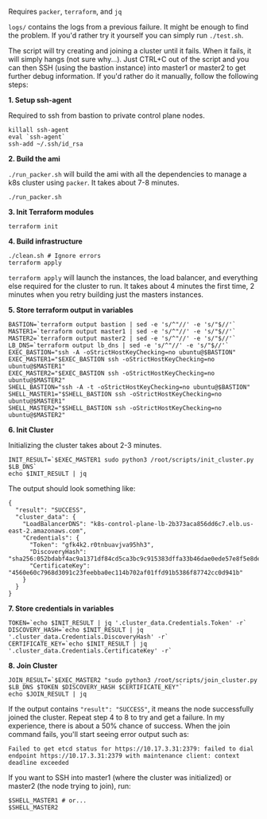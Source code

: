 Requires `packer`, `terraform`, and `jq`

`logs/` contains the logs from a previous failure. It might be enough to find the problem. If you'd rather try it yourself you can simply run `./test.sh`.

The script will try creating and joining a cluster until it fails. When it fails, it will simply hangs (not sure why...). Just CTRL+C out of the script and you can then SSH (using the bastion instance) into master1 or master2 to get further debug information. If you'd rather do it manually, follow the following steps:

**1. Setup ssh-agent**

Required to ssh from bastion to private control plane nodes.
```
killall ssh-agent
eval `ssh-agent`
ssh-add ~/.ssh/id_rsa
```

**2. Build the ami**

`./run_packer.sh` will build the ami with all the dependencies to manage a k8s cluster using `packer`. It takes about 7-8 minutes.
```
./run_packer.sh
```

**3. Init Terraform modules**
```
terraform init
```

**4. Build infrastructure**
```
./clean.sh # Ignore errors
terraform apply
```

`terraform apply` will launch the instances, the load balancer, and everything else required for the cluster to run. It takes about 4 minutes the first time, 2 minutes when you retry building just the masters instances.

**5. Store terraform output in variables**
```
BASTION=`terraform output bastion | sed -e 's/^"//' -e 's/"$//'`
MASTER1=`terraform output master1 | sed -e 's/^"//' -e 's/"$//'`
MASTER2=`terraform output master2 | sed -e 's/^"//' -e 's/"$//'`
LB_DNS=`terraform output lb_dns | sed -e 's/^"//' -e 's/"$//'`
EXEC_BASTION="ssh -A -oStrictHostKeyChecking=no ubuntu@$BASTION"
EXEC_MASTER1="$EXEC_BASTION ssh -oStrictHostKeyChecking=no ubuntu@$MASTER1"
EXEC_MASTER2="$EXEC_BASTION ssh -oStrictHostKeyChecking=no ubuntu@$MASTER2"
SHELL_BASTION="ssh -A -t -oStrictHostKeyChecking=no ubuntu@$BASTION"
SHELL_MASTER1="$SHELL_BASTION ssh -oStrictHostKeyChecking=no ubuntu@$MASTER1"
SHELL_MASTER2="$SHELL_BASTION ssh -oStrictHostKeyChecking=no ubuntu@$MASTER2"
```

**6. Init Cluster**

Initializing the cluster takes about 2-3 minutes.

```
INIT_RESULT=`$EXEC_MASTER1 sudo python3 /root/scripts/init_cluster.py $LB_DNS`
echo $INIT_RESULT | jq
```

The output should look something like:
```
{
  "result": "SUCCESS",
  "cluster_data": {
    "LoadBalancerDNS": "k8s-control-plane-lb-2b373aca856dd6c7.elb.us-east-2.amazonaws.com",
    "Credentials": {
      "Token": "gfk4k2.r0tnbuavjva95hh3",
      "DiscoveryHash": "sha256:052bdabf4ac9a1371df84cd5ca3bc9c915383dffa33b46dae0ede57e8f5e8dea",
      "CertificateKey": "4560e60c7968d3091c23feebba0ec114b702af01ffd91b5386f87742cc0d941b"
    }
  }
}
```

**7. Store credentials in variables**
```
TOKEN=`echo $INIT_RESULT | jq '.cluster_data.Credentials.Token' -r`
DISCOVERY_HASH=`echo $INIT_RESULT | jq '.cluster_data.Credentials.DiscoveryHash' -r`
CERTIFICATE_KEY=`echo $INIT_RESULT | jq '.cluster_data.Credentials.CertificateKey' -r`
```

**8. Join Cluster**
```
JOIN_RESULT=`$EXEC_MASTER2 "sudo python3 /root/scripts/join_cluster.py $LB_DNS $TOKEN $DISCOVERY_HASH $CERTIFICATE_KEY"`
echo $JOIN_RESULT | jq
```

If the output contains `"result": "SUCCESS"`, it means the node successfully joined the cluster. Repeat step 4 to 8 to try and get a failure. In my experience, there is about a 50% chance of success. When the join command fails, you'll start seeing error output such as:

```
Failed to get etcd status for https://10.17.3.31:2379: failed to dial endpoint https://10.17.3.31:2379 with maintenance client: context deadline exceeded
```

If you want to SSH into master1 (where the cluster was initialized) or master2 (the node trying to join), run:
```
$SHELL_MASTER1 # or...
$SHELL_MASTER2
```
